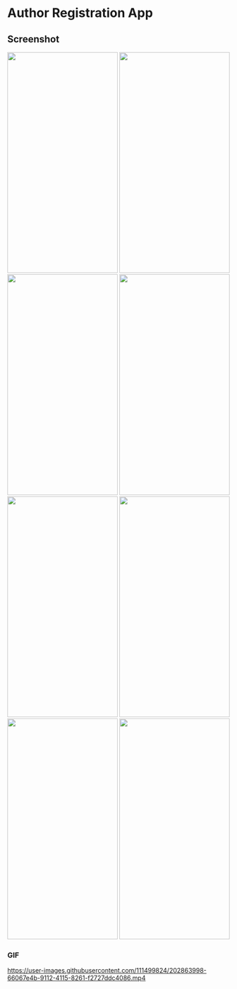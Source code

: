 # Author Registration App

## Screenshot
<img src="https://user-images.githubusercontent.com/111499824/202806343-2656ea45-9762-4e2a-9e55-77814ad5ed55.jpg" width="250" height="500" />
<img src="https://user-images.githubusercontent.com/111499824/202806386-7148c33f-13f0-4ddd-bf40-80a86edb449a.jpg" width="250" height="500" />
<img src="https://user-images.githubusercontent.com/111499824/202806418-32b1f149-41af-43f8-ba75-6d6b4ade45b8.jpg" width="250" height="500" />
<img src="https://user-images.githubusercontent.com/111499824/202806436-8e83ea4a-4916-402b-b83b-8c6840f653ea.jpg" width="250" height="500" />
<img src="https://user-images.githubusercontent.com/111499824/202806469-95146cd1-c725-42d1-8005-61b2b09f0617.jpg" width="250" height="500" />
<img src="https://user-images.githubusercontent.com/111499824/202806508-54bff3c9-628f-4fbd-a3a8-eccb7da9a177.jpg" width="250" height="500" />
<img src="https://user-images.githubusercontent.com/111499824/202806556-108a172c-7717-40a9-95f7-ee25762f630c.jpg" width="250" height="500" />
<img src="https://user-images.githubusercontent.com/111499824/202806386-7148c33f-13f0-4ddd-bf40-80a86edb449a.jpg" width="250" height="500" />

### GIF
https://user-images.githubusercontent.com/111499824/202863998-66067e4b-9112-4115-8261-f2727ddc4086.mp4

